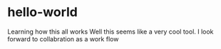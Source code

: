 # hello-world
Learning how this all works
Well this seems like a very cool tool.
I look forward to collabration as a work flow
